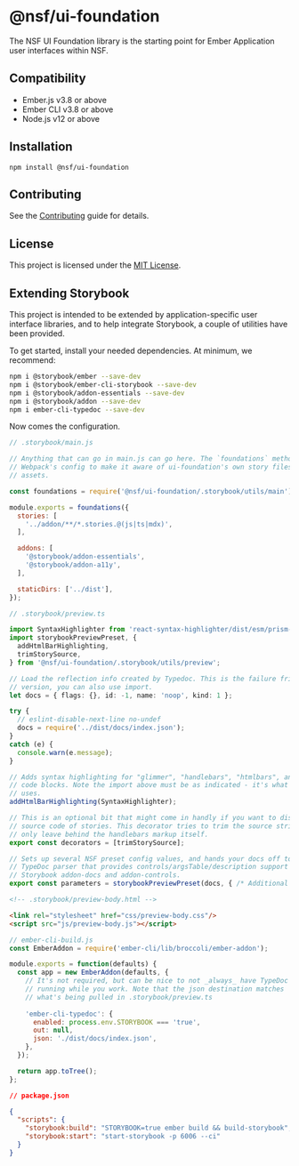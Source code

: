 @nsf/ui-foundation
==============================================================================

The NSF UI Foundation library is the starting point for Ember Application user interfaces 
within NSF.


Compatibility
------------------------------------------------------------------------------

* Ember.js v3.8 or above
* Ember CLI v3.8 or above
* Node.js v12 or above


Installation
------------------------------------------------------------------------------

```
npm install @nsf/ui-foundation
```


Contributing
------------------------------------------------------------------------------

See the [Contributing](CONTRIBUTING.md) guide for details.


License
------------------------------------------------------------------------------

This project is licensed under the [MIT License](LICENSE.md).


Extending Storybook
------------------------------------------------------------------------------
This project is intended to be extended by application-specific user interface libraries, and to
help integrate Storybook, a couple of utilities have been provided.

To get started, install your needed dependencies. At minimum, we recommend:
```bash
npm i @storybook/ember --save-dev
npm i @storybook/ember-cli-storybook --save-dev
npm i @storybook/addon-essentials --save-dev
npm i @storybook/addon --save-dev
npm i ember-cli-typedoc --save-dev
```

Now comes the configuration.

```javascript
// .storybook/main.js

// Anything that can go in main.js can go here. The `foundations` method augments
// Webpack's config to make it aware of ui-foundation's own story files and other
// assets.

const foundations = require('@nsf/ui-foundation/.storybook/utils/main');

module.exports = foundations({
  stories: [
    '../addon/**/*.stories.@(js|ts|mdx)',
  ],

  addons: [
    '@storybook/addon-essentials',
    '@storybook/addon-a11y',
  ],

  staticDirs: ['../dist'],
});
```

```typescript
// .storybook/preview.ts

import SyntaxHighlighter from 'react-syntax-highlighter/dist/esm/prism-light';
import storybookPreviewPreset, {
  addHtmlBarHighlighting,
  trimStorySource,
} from '@nsf/ui-foundation/.storybook/utils/preview';

// Load the reflection info created by Typedoc. This is the failure friendly 
// version, you can also use import.
let docs = { flags: {}, id: -1, name: 'noop', kind: 1 };

try {
  // eslint-disable-next-line no-undef
  docs = require('../dist/docs/index.json');
}
catch (e) {
  console.warn(e.message);
}

// Adds syntax highlighting for "glimmer", "handlebars", "htmlbars", and "hbs"
// code blocks. Note the import above must be as indicated - it's what Storybook
// uses.
addHtmlBarHighlighting(SyntaxHighlighter);

// This is an optional bit that might come in handly if you want to display the
// source code of stories. This decorator tries to trim the source string to
// only leave behind the handlebars markup itself.
export const decorators = [trimStorySource];

// Sets up several NSF preset config values, and hands your docs off to a custom
// TypeDoc parser that provides controls/argsTable/description support for
// Storybook addon-docs and addon-controls.
export const parameters = storybookPreviewPreset(docs, { /* Additional config */ });
```

```html
<!-- .storybook/preview-body.html -->

<link rel="stylesheet" href="css/preview-body.css"/>
<script src="js/preview-body.js"></script>
```

```javascript
// ember-cli-build.js
const EmberAddon = require('ember-cli/lib/broccoli/ember-addon');

module.exports = function(defaults) {
  const app = new EmberAddon(defaults, {
    // It's not required, but can be nice to not _always_ have TypeDoc
    // running while you work. Note that the json destination matches
    // what's being pulled in .storybook/preview.ts
    
    'ember-cli-typedoc': {
      enabled: process.env.STORYBOOK === 'true',
      out: null,
      json: './dist/docs/index.json',
    },
  });

  return app.toTree();
};
```

```json
// package.json

{
  "scripts": {
    "storybook:build": "STORYBOOK=true ember build && build-storybook",
    "storybook:start": "start-storybook -p 6006 --ci"
  }
}
```
